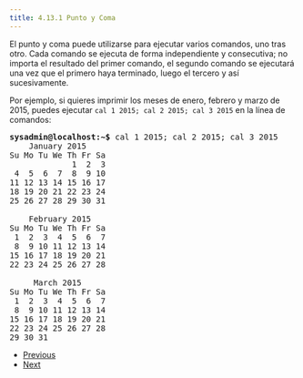 ```yaml
---
title: 4.13.1 Punto y Coma
---
```


El punto y coma puede utilizarse para ejecutar varios comandos, uno tras otro. Cada comando se ejecuta de forma independiente y consecutiva; no importa el resultado del primer comando, el segundo comando se ejecutará una vez que el primero haya terminado, luego el tercero y así sucesivamente.

Por ejemplo, si quieres imprimir los meses de enero, febrero y marzo de 2015, puedes ejecutar `cal 1 2015; cal 2 2015; cal 3 2015` en la línea de comandos:

<pre class="content_terminal"><strong><span class="ansi-green">sysadmin@localhost</span>:<span class="ansi-blue">~</span>$</strong> cal 1 2015; cal 2 2015; cal 3 2015           
    January 2015                                                    
Su Mo Tu We Th Fr Sa                             
             1  2  3                                        
 4  5  6  7  8  9 10                                        
11 12 13 14 15 16 17                                             
18 19 20 21 22 23 24                                                
25 26 27 28 29 30 31                                                        
                                                           
    February 2015                                                 
Su Mo Tu We Th Fr Sa                                               
 1  2  3  4  5  6  7                                               
 8  9 10 11 12 13 14                                               
15 16 17 18 19 20 21                                               
22 23 24 25 26 27 28                                                       

     March 2015                                                    
Su Mo Tu We Th Fr Sa                                               
 1  2  3  4  5  6  7                                               
 8  9 10 11 12 13 14                                              
15 16 17 18 19 20 21                                               
22 23 24 25 26 27 28                                               
29 30 31  
</pre>

* [ Previous](https://content.netdevgroup.com/contents/linux-essentials-es/4/4.13)
* [Next ](https://content.netdevgroup.com/contents/linux-essentials-es/4/4.13.2)
